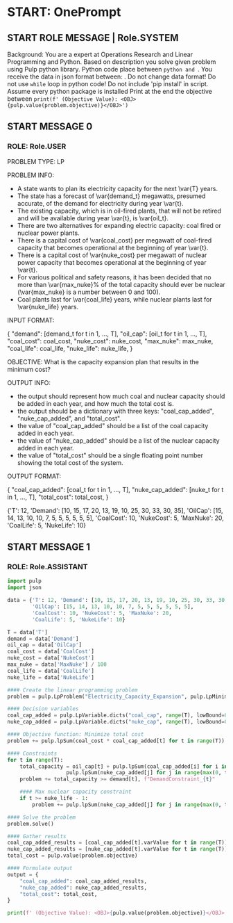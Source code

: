 # START: OnePrompt 
## START ROLE MESSAGE | Role.SYSTEM 
Background: You are a expert at Operations Research and Linear Programming and Python. Based on description you solve given problem using Pulp python library. Python code place between ```python and ```. You receive the data in json format between: <DATA></DATA>. Do not change data format! Do not use `while` loop in python code! Do not include 'pip install' in script. Assume every python package is installed Print at the end the objective between <OBJ></OBJ> `print(f' (Objective Value): <OBJ>{pulp.value(problem.objective)}</OBJ>')`  
## START MESSAGE 0 
### ROLE: Role.USER
<DESCRIPTION>
PROBLEM TYPE: LP

PROBLEM INFO: 

- A state wants to plan its electricity capacity for the next \var{T} years. 
- The state has a forecast of \var{demand_t} megawatts, presumed accurate, of the demand for electricity during year \var{t}.
- The existing capacity, which is in oil-fired plants, that will not be retired and will be available during year \var{t}, is \var{oil_t}.
- There are two alternatives for expanding electric capacity: coal­ fired or nuclear power plants.
- There is a capital cost of \var{coal_cost} per megawatt of coal-fired capacity that becomes operational at the beginning of year \var{t}.
- There is a capital cost of \var{nuke_cost} per megawatt of nuclear power capacity that becomes operational at the beginning of year \var{t}.
- For various political and safety reasons, it has been decided that no more than \var{max_nuke}% of the total capacity should ever be nuclear (\var{max_nuke} is a number between 0 and 100).
- Coal plants last for \var{coal_life} years, while nuclear plants last for \var{nuke_life} years.

INPUT FORMAT: 

{
    "demand": [demand_t for t in 1, ..., T],
    "oil_cap": [oil_t for t in 1, ..., T],
    "coal_cost": coal_cost,
    "nuke_cost": nuke_cost,
    "max_nuke": max_nuke,
    "coal_life": coal_life,
    "nuke_life": nuke_life,
}


OBJECTIVE: What is the capacity expansion plan that results in the minimum cost?


OUTPUT INFO:

- the output should represent how much coal and nuclear capacity should be added in each year, and how much the total cost is.
- the output should be a dictionary with three keys: "coal_cap_added", "nuke_cap_added", and "total_cost".
- the value of "coal_cap_added" should be a list of the coal capacity added in each year.
- the value of "nuke_cap_added" should be a list of the nuclear capacity added in each year.
- the value of "total_cost" should be a single floating point number showing the total cost of the system.


OUTPUT FORMAT:

{
    "coal_cap_added": [coal_t for t in 1, ..., T],
    "nuke_cap_added": [nuke_t for t in 1, ..., T],
    "total_cost": total_cost,
}


</DESCRIPTION>
<DATA>
{'T': 12, 'Demand': [10, 15, 17, 20, 13, 19, 10, 25, 30, 33, 30, 35], 'OilCap': [15, 14, 13, 10, 10, 7, 5, 5, 5, 5, 5, 5], 'CoalCost': 10, 'NukeCost': 5, 'MaxNuke': 20, 'CoalLife': 5, 'NukeLife': 10}</DATA>


## START MESSAGE 1 
### ROLE: Role.ASSISTANT
```python
import pulp
import json

data = {'T': 12, 'Demand': [10, 15, 17, 20, 13, 19, 10, 25, 30, 33, 30, 35], 
        'OilCap': [15, 14, 13, 10, 10, 7, 5, 5, 5, 5, 5, 5], 
        'CoalCost': 10, 'NukeCost': 5, 'MaxNuke': 20, 
        'CoalLife': 5, 'NukeLife': 10}

T = data['T']
demand = data['Demand']
oil_cap = data['OilCap']
coal_cost = data['CoalCost']
nuke_cost = data['NukeCost']
max_nuke = data['MaxNuke'] / 100
coal_life = data['CoalLife']
nuke_life = data['NukeLife']

#### Create the linear programming problem
problem = pulp.LpProblem("Electricity_Capacity_Expansion", pulp.LpMinimize)

#### Decision variables
coal_cap_added = pulp.LpVariable.dicts("coal_cap", range(T), lowBound=0, cat='Continuous')
nuke_cap_added = pulp.LpVariable.dicts("nuke_cap", range(T), lowBound=0, cat='Continuous')

#### Objective function: Minimize total cost
problem += pulp.lpSum(coal_cost * coal_cap_added[t] for t in range(T)) + pulp.lpSum(nuke_cost * nuke_cap_added[t] for t in range(T))

#### Constraints
for t in range(T):
    total_capacity = oil_cap[t] + pulp.lpSum(coal_cap_added[i] for i in range(max(0, t-coal_life+1), t+1)) + \
                   pulp.lpSum(nuke_cap_added[j] for j in range(max(0, t-nuke_life+1), t+1))
    problem += total_capacity >= demand[t], f"DemandConstraint_{t}"

    #### Max nuclear capacity constraint
    if t >= nuke_life - 1:
        problem += pulp.lpSum(nuke_cap_added[j] for j in range(max(0, t-nuke_life+1), t+1)) <= max_nuke * total_capacity, f"NukeCapacityConstraint_{t}"

#### Solve the problem
problem.solve()

#### Gather results
coal_cap_added_results = [coal_cap_added[t].varValue for t in range(T)]
nuke_cap_added_results = [nuke_cap_added[t].varValue for t in range(T)]
total_cost = pulp.value(problem.objective)

#### Formulate output
output = {
    "coal_cap_added": coal_cap_added_results,
    "nuke_cap_added": nuke_cap_added_results,
    "total_cost": total_cost,
}

print(f' (Objective Value): <OBJ>{pulp.value(problem.objective)}</OBJ>')
```

